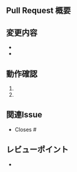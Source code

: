 <!-- I want to review in Japanese. -->

## Pull Request 概要

<!-- PR の目的・背景を簡潔に記載 -->

## 変更内容

<!-- 行った変更・追加を箇条書きで記載 -->
- 
- 

## 動作確認

<!-- 該当箇所の動作確認手順やスクリーンショットなど -->
1. 
2. 

## 関連Issue

<!-- 関連する Issue 番号やリンクを記載 -->
- Closes #

## レビューポイント

<!-- 特に見てほしい箇所や注意点 -->
- 

<!-- for GitHub Copilot review rule -->
<!--
[must]       → must fix (修正必須)
[suggestion]→ suggestion (提案)
[nit]        → nit (軽微な指摘)
[question]   → question (確認したい点)
[info]       → info (参考情報)
-->
<!-- for GitHub Copilot review rule -->

<!-- I want to review in Japanese. -->